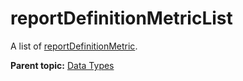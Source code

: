 # reportDefinitionMetricList

A list of [reportDefinitionMetric](r_reportDefinitionMetric.md#).

**Parent topic:** [Data Types](../data_types/c_data_types.md)

